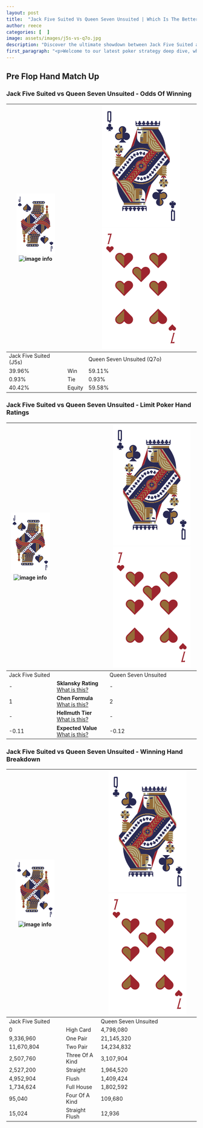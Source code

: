 ```yaml
---
layout: post
title:  "Jack Five Suited Vs Queen Seven Unsuited | Which Is The Better Hand In Poker? A Complete Guide"
author: reece
categories: [  ]
image: assets/images/j5s-vs-q7o.jpg
description: "Discover the ultimate showdown between Jack Five Suited and Queen Seven Unsuited in poker! Uncover the odds, strategies, and scenarios where one hand triumphs over the other. Get ready to up your poker game with this thrilling analysis."
first_paragraph: "<p>Welcome to our latest poker strategy deep dive, where we're pitting two distinct hands against each other in a high-stakes showdown: Jack Five Suited vs Queen Seven Unsuited.</p><p>In the dynamic world of poker, every decision counts, and knowing which hand holds the upper hand is key to your success at the table.</p><p>In this article, we'll dissect these two hands, explore the scenarios where one dominates the other, and equip you with the knowledge to make strategic choices that can tip the odds in your favor.</p><p>Get ready to unravel the intriguing dynamics of these poker hands and elevate your game to new heights.</p>"
---
```




[comment]: # (sp0)

## Pre Flop Hand Match Up

<div class="table hand-ratings" markdown="1"> 



### Jack Five Suited vs Queen Seven Unsuited - Odds Of Winning


    
| ![image info](assets/images/hand1/J.png) ![image info](assets/images/hand1/5s.png) |  | ![image info](assets/images/hand2/Q.png) ![image info](assets/images/hand2/7o.png) |
| -------- | -------- | -------- |
| Jack Five Suited (J5s) |  | Queen Seven Unsuited (Q7o) |
| 39.96% | Win | 59.11% |
| 0.93% | Tie | 0.93% |
| 40.42% | Equity | 59.58% |




[comment]: # (sp1)



### Jack Five Suited vs Queen Seven Unsuited - Limit Poker Hand Ratings


    
| ![image info](assets/images/hand1/J.png) ![image info](assets/images/hand1/5s.png) |  | ![image info](assets/images/hand2/Q.png) ![image info](assets/images/hand2/7o.png) |
| -------- | -------- | -------- |
| Jack Five Suited |  | Queen Seven Unsuited |
| - | **Sklansky Rating** [What is this?](/sklansky-rating-explained) | - |
| 1 | **Chen Formula** [What is this?](/chen-formula-explained) | 2 |
| - | **Hellmuth Tier** [What is this?](/Hellmuth-tier-explained) | - |
| -0.11 | **Expected Value** [What is this?](/expected-value-explained) | -0.12 |




[comment]: # (sp2)



### Jack Five Suited vs Queen Seven Unsuited - Winning Hand Breakdown


    
| ![image info](assets/images/hand1/J.png) ![image info](assets/images/hand1/5s.png) |  | ![image info](assets/images/hand2/Q.png) ![image info](assets/images/hand2/7o.png) |
| -------- | -------- | -------- |
| Jack Five Suited |  | Queen Seven Unsuited |
| 0 | High Card | 4,798,080 |
| 9,336,960 | One Pair | 21,145,320 |
| 11,670,804 | Two Pair | 14,234,832 |
| 2,507,760 | Three Of A Kind | 3,107,904 |
| 2,527,200 | Straight | 1,964,520 |
| 4,952,904 | Flush | 1,409,424 |
| 1,734,624 | Full House | 1,802,592 |
| 95,040 | Four Of A Kind | 109,680 |
| 15,024 | Straight Flush | 12,936 |




[comment]: # (sp3)



</div>

[comment]: # (sp4)



[comment]: # (sp5)

